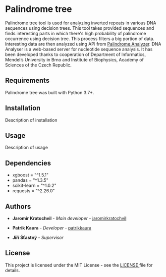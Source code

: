 # Palindrome tree

Palindrome tree tool is used for analyzing inverted repeats in various DNA sequences using decision trees. This tool takes provided sequences and finds interesting parts in which there's high probability of palindrome occurrence using decision tree. This process filters a big portion of data. Interesting data are then analyzed using API from [Palindrome Analyzer](http://dx.doi.org/10.1016/j.bbrc.2016.09.015). DNA Analyser is a web-based server for nucleotide sequence analysis. It has been developed thanks to cooperation of Department of Informatics, Mendel’s University in Brno and Institute of Biophysics, Academy of Sciences of the Czech Republic. 

## Requirements

Palindrome tree was built with Python 3.7+.

## Installation

Description of installation

## Usage

Description of usage

## Dependencies

* xgboost = "^1.5.1"
* pandas = "^1.3.5"
* scikit-learn = "^1.0.2"
* requests = "^2.26.0"

## Authors

* **Jaromir Kratochvil** - *Main developer* - [jaromirkratochvil](
https://github.com/kratjar
)

* **Patrik Kaura** - *Developer* - [patrikkaura](
https://gitlab.com/PatrikKaura/
)

* **Jiří Šťastný** - *Supervisor*

## License

This project is licensed under the MIT License - see the [
LICENSE
](
LICENSE
) file for details. 

